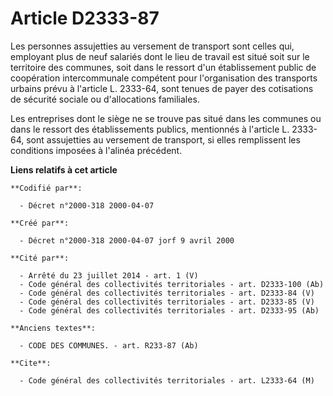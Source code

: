 # Article D2333-87

Les personnes assujetties au versement de transport sont celles qui, employant plus de neuf salariés dont le lieu de travail
est situé soit sur le territoire des communes, soit dans le ressort d'un établissement public de coopération intercommunale
compétent pour l'organisation des transports urbains prévu à l'article L. 2333-64, sont tenues de payer des cotisations de
sécurité sociale ou d'allocations familiales.

Les entreprises dont le siège ne se trouve pas situé dans les communes ou dans le ressort des établissements publics,
mentionnés à l'article L. 2333-64, sont assujetties au versement de transport, si elles remplissent les conditions imposées à
l'alinéa précédent.

**Liens relatifs à cet article**

	**Codifié par**:

	  - Décret n°2000-318 2000-04-07

	**Créé par**:

	  - Décret n°2000-318 2000-04-07 jorf 9 avril 2000

	**Cité par**:

	  - Arrêté du 23 juillet 2014 - art. 1 (V)
	  - Code général des collectivités territoriales - art. D2333-100 (Ab)
	  - Code général des collectivités territoriales - art. D2333-84 (V)
	  - Code général des collectivités territoriales - art. D2333-85 (V)
	  - Code général des collectivités territoriales - art. D2333-95 (Ab)

	**Anciens textes**:

	  - CODE DES COMMUNES. - art. R233-87 (Ab)

	**Cite**:

	  - Code général des collectivités territoriales - art. L2333-64 (M)
